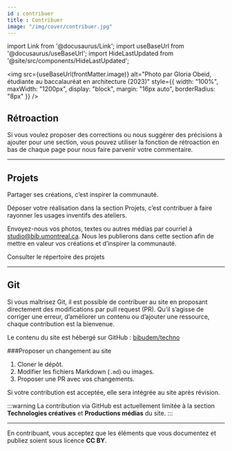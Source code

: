 ```yaml
---
id : contribuer
title : Contribuer
image: "/img/cover/contribuer.jpg"
---
```


import Link from '@docusaurus/Link';
import useBaseUrl from '@docusaurus/useBaseUrl';
import HideLastUpdated from '@site/src/components/HideLastUpdated';

<img 
  src={useBaseUrl(frontMatter.image)} 
  alt="Photo par Gloria Obeid, étudiante au baccalauréat en architecture (2023)"
  style={{
    width: "100%",
    maxWidth: "1200px",
    display: "block",
    margin: "16px auto",
    borderRadius: "8px"
  }} 
/>

<HideLastUpdated/>


## Rétroaction 

Si vous voulez proposer des corrections ou nous suggérer des précisions à ajouter pour une section, vous pouvez utiliser la fonction de rétroaction en bas de chaque page pour nous faire parvenir votre commentaire.

---

## Projets

Partager ses créations, c’est inspirer la communauté.

Déposer votre réalisation dans la section Projets, c’est contribuer à faire rayonner les usages inventifs des ateliers.

Envoyez-nous vos photos, textes ou autres médias par courriel à studio@bib.umontreal.ca. Nous les publierons dans cette section afin de mettre en valeur vos créations et d’inspirer la communauté.

<Link to="https://studiobib.notion.site/projets" className="button button--primary">
  Consulter le répertoire des projets
</Link>

---

## Git

Si vous maîtrisez Git, il est possible de contribuer au site en proposant directement des modifications par pull request (PR). Qu’il s’agisse de corriger une erreur, d’améliorer un contenu ou d’ajouter une ressource, chaque contribution est la bienvenue.

Le contenu du site est hébergé sur GitHub : [bibudem/techno](https://github.com/bibudem/techno)

###Proposer un changement au site

1. Cloner le dépôt.
2. Modifier les fichiers Markdown (`.md`) ou images.
3. Proposer une PR avec vos changements.

Si votre contribution est acceptée, elle sera intégrée au site après révision.

:::warning 
La contribution via GitHub est actuellement limitée à la section **Technologies créatives** et **Productions médias** du site.
:::

---

En contribuant, vous acceptez que les éléments que vous documentez et publiez soient sous licence **CC BY**. 
